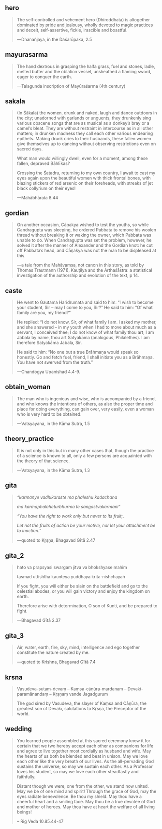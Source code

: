 ## hero
> The self-controlled and vehement hero (Dhīroddhata) is altogether dominated by pride and jealousy, wholly devoted to magic practices and deceit, self-assertive, fickle, irascible and boastful.
> 
> —Dhanañjaya, in the Daśarūpaka, 2.5

## mayurasarma

> The hand dextrous in grasping the halfa grass, fuel and stones, ladle, melted butter and the oblation vessel, unsheathed a flaming sword, eager to conquer the earth.
> 
> —Talagunda inscription of Mayūraśarma (4th century)

## sakala
> (In Śākala) the women, drunk and naked, laugh and dance outdoors in the city; unadorned with garlands or unguents, they drunkenly sing various obscene songs that are as musical as a donkey’s bray or a camel’s bleat. They are without restraint in intercourse as in all other matters; in drunken madness they call each other various endearing epithets. Making drunk cries to their husbands, these fallen women give themselves up to dancing without observing restrictions even on sacred days.
> 
> What man would willingly dwell, even for a moment, among these fallen, depraved Bāhlīkas?
> 
> Crossing the Śatadru, returning to my own country, I await to cast my eyes again upon the beautiful women with thick frontal bones, with blazing stickers of red arsenic on their foreheads, with streaks of jet black collyrium on their eyes!
> 
> —Mahābhārata 8.44

## gordian
> On another occasion, Cāṇakya wished to test the youths, so while Candragupta was sleeping, he ordered Pabbata to remove his woolen thread without breaking it or waking the owner, which Pabbata was unable to do. When Candragupta was set the problem, however, he solved it after the manner of Alexander and the Gordian knot: he cut off Pabbata’s head, and Cāṇakya was not the man to be displeased at this.
> 
> —a tale from the Mahāvamsa, not canon in this story, as told by Thomas Trautmann (1971), Kauṭilya and the Arthaśāstra: a statistical investigation of the authorship and evolution of the text, p 14.


## caste
> He went to Gautama Haridrumata and said to him: “I wish to become your student, Sir – may I come to you, Sir?” He said to him: “Of what family are you, my friend?”
> 
> He replied: “I do not know, Sir, of what family I am. I asked my mother, and she answered – in my youth when I had to move about much as a servant, I conceived thee; I do not know of what family thou art; I am Jabala by name, thou art Satyakāma (analogous, Philalethes). I am therefore Satyakāma Jabala, Sir.
> 
> He said to him: “No one but a true Brāhmaṇa would speak so honestly. Go and fetch fuel, friend, I shall initiate you as a Brāhmaṇa. You have not swerved from the truth.”
> 
> —Chandogya Upanishad 4.4-9.

## obtain_woman
> The man who is ingenious and wise, who is accompanied by a friend, and who knows the intentions of others, as also the proper time and place for doing everything, can gain over, very easily, even a woman who is very hard to be obtained.
> 
> —Vatsyayana, in the Kāma Sutra, 1.5

## theory_practice
> It is not only in this but in many other cases that, though the practice of a science is known to all, only a few persons are acquainted with the theory of that science.
> 
> —Vatsyayana, in the Kāma Sutra, 1.3
## gita
> _“karmanye vadhikaraste ma phaleshu kadachana_
> 
> _ma karmaphalaheturbhurma te sangostvakarmani”_
> 
> _“You have the right to work only but never to its fruit;._
> 
> _Let not the fruits of action be your motive, nor let your attachment be to inaction.”_
> 
> —quoted to Kr̥ṣṇa, Bhagavad Gītā 2.47

## gita_2
> hato va prapsyasi swargam jitva va bhokshyase mahim
> 
> tasmad uttishtha kaunteya yuddhaya krita-nishchayah
> 
> If you fight, you will either be slain on the battlefield and go to the celestial abodes, or you will gain victory and enjoy the kingdom on earth.
> 
> Therefore arise with determination, O son of Kunti, and be prepared to fight.
> 
> —Bhagavad Gītā 2.37

## gita_3
> Air, water, earth, fire, sky, mind, intelligence and ego together constitute the nature created by me.
> 
> —quoted to Krishna, Bhagavad Gītā 7.4

## krsna
> Vasudeva-sutaṃ-devaṃ – Kaṃsa-cāṇūra-mardanam – Devakī-paramānandaṃ – Kṛṣṇaṃ vande Jagadgurum
> 
> The god sired by Vasudeva, the slayer of Kaṃsa and Cāṇūra, the greatest son of Devakī, salutations to Kṛṣṇa, the Preceptor of the world.

## wedding
> You learned people assembled at this sacred ceremony know it for certain that we two hereby accept each other as companions for life and agree to live together most cordially as husband and wife. May the hearts of us both be blended and beat in unison. May we love each other like the very breath of our lives. As the all-pervading God sustains the universe, so may we sustain each other. As a Professor loves his student, so may we love each other steadfastly and faithfully.
> 
> Distant though we were, one from the other, we stand now united. May we be of one mind and spirit! Through the grace of God, may the eyes radiate benevolence. Be thou my shield. May thou have a cheerful heart and a smiling face. May thou be a true devotee of God and mother of heroes. May thou have at heart the welfare of all living beings!
> 
> – Rig Veda 10.85.44-47